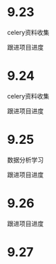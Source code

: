 # 9.23

celery资料收集

跟进项目进度

# 9.24

celery资料收集

跟进项目进度

# 9.25

数据分析学习

跟进项目进度

# 9.26

跟进项目进度

# 9.27

